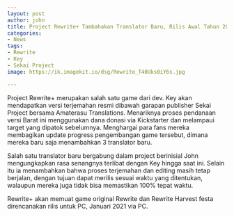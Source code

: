 ```yaml
---
layout: post
author: john
title: Project Rewrite+ Tambahakan Translator Baru, Rilis Awal Tahun 2021
categories:
- News
tags:
- Rewrite
- Key
- Sekai Project
image: https://ik.imagekit.io/dsg/Rewrite_T40Uks0iY6s.jpg

---
```

Project Rewrite+ merupakan salah satu game dari dev. Key akan mendapatkan versi terjemahan resmi dibawah garapan publisher Sekai Project bersama Amaterasu Translations. Menariknya proses pendanaan versi Barat ini menggunakan dana donasi via Kickstarter dan melampaui target yang dipatok sebelumnya. Menghargai para fans mereka membagikan update progress pengembangan game tersebut, dimana mereka baru saja menambahkan 3 translator baru.

Salah satu translator baru bergabung dalam project berinisial John mengungkapkan rasa senangnya terlibat dengan Key hingga saat ini. Selain itu ia menambahkan bahwa proses terjemahan dan editing masih tetap berjalan, dengan tujuan dapat merilis sesuai waktu yang ditentukan, walaupun mereka juga tidak bisa memastikan 100% tepat waktu.

Rewrite+ akan memuat game original Rewrite dan Rewrite Harvest festa direncanakan rilis untuk PC, Januari 2021 via PC.